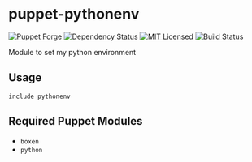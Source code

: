 puppet-pythonenv
===========

[![Puppet Forge](https://img.shields.io/puppetforge/v/halyard/pythonenv.svg)](https://forge.puppetlabs.com/halyard/pythonenv)
[![Dependency Status](https://img.shields.io/gemnasium/halyard/puppet-pythonenv.svg)](https://gemnasium.com/halyard/puppet-pythonenv)
[![MIT Licensed](https://img.shields.io/badge/license-MIT-green.svg)](https://tldrlegal.com/license/mit-license)
[![Build Status](https://img.shields.io/circleci/project/halyard/puppet-pythonenv.svg)](https://circleci.com/gh/halyard/puppet-pythonenv)

Module to set my python environment

## Usage

```puppet
include pythonenv
```

## Required Puppet Modules

* `boxen`
* `python`

